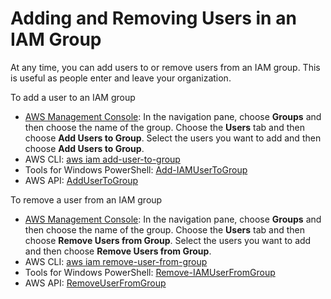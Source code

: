 # Adding and Removing Users in an IAM Group<a name="id_groups_manage_add-remove-users"></a>

At any time, you can add users to or remove users from an IAM group\. This is useful as people enter and leave your organization\.

To add a user to an IAM group
+ [AWS Management Console](https://console.aws.amazon.com/iam/): In the navigation pane, choose **Groups** and then choose the name of the group\. Choose the **Users** tab and then choose **Add Users to Group**\. Select the users you want to add and then choose **Add Users to Group**\.
+ AWS CLI: [aws iam add\-user\-to\-group](http://docs.aws.amazon.com/cli/latest/reference/iam/add-user-to-group.html)
+ Tools for Windows PowerShell: [Add\-IAMUserToGroup](http://docs.aws.amazon.com/powershell/latest/reference/Index.html?page=Add-IAMUserToGroup.html&tocid=Add-IAMUserToGroup)
+ AWS API: [AddUserToGroup](http://docs.aws.amazon.com/IAM/latest/APIReference/API_AddUserToGroup.html) 

To remove a user from an IAM group
+ [AWS Management Console](https://console.aws.amazon.com/iam/): In the navigation pane, choose **Groups** and then choose the name of the group\. Choose the **Users** tab and then choose **Remove Users from Group**\. Select the users you want to add and then choose **Remove Users from Group**\.
+ AWS CLI: [aws iam remove\-user\-from\-group](http://docs.aws.amazon.com/cli/latest/reference/iam/remove-user-from-group.html) 
+ Tools for Windows PowerShell: [Remove\-IAMUserFromGroup](http://docs.aws.amazon.com/powershell/latest/reference/Index.html?page=Remove-IAMUserFromGroup.html&tocid=Remove-IAMUserFromGroup)
+ AWS API: [RemoveUserFromGroup](http://docs.aws.amazon.com/IAM/latest/APIReference/API_RemoveUserFromGroup.html) 